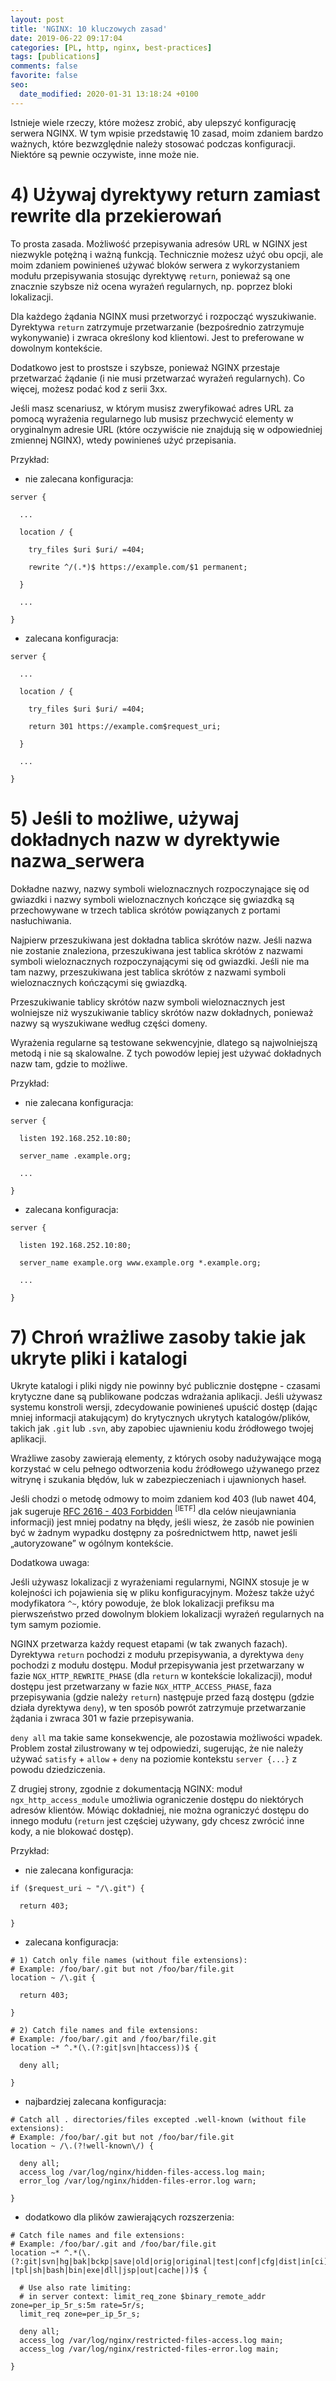 ```yaml
---
layout: post
title: 'NGINX: 10 kluczowych zasad'
date: 2019-06-22 09:17:04
categories: [PL, http, nginx, best-practices]
tags: [publications]
comments: false
favorite: false
seo:
  date_modified: 2020-01-31 13:18:24 +0100
---
```


Istnieje wiele rzeczy, które możesz zrobić, aby ulepszyć konfigurację serwera NGINX. W tym wpisie przedstawię 10 zasad, moim zdaniem bardzo ważnych, które bezwzględnie należy stosować podczas konfiguracji. Niektóre są pewnie oczywiste, inne może nie.

# 4) Używaj dyrektywy return zamiast rewrite dla przekierowań

To prosta zasada. Możliwość przepisywania adresów URL w NGINX jest niezwykle potężną i ważną funkcją. Technicznie możesz użyć obu opcji, ale moim zdaniem powinieneś używać bloków serwera z wykorzystaniem modułu przepisywania stosując dyrektywę `return`, ponieważ są one znacznie szybsze niż ocena wyrażeń regularnych, np. poprzez bloki lokalizacji.

Dla każdego żądania NGINX musi przetworzyć i rozpocząć wyszukiwanie. Dyrektywa `return` zatrzymuje przetwarzanie (bezpośrednio zatrzymuje wykonywanie) i zwraca określony kod klientowi. Jest to preferowane w dowolnym kontekście.

Dodatkowo jest to prostsze i szybsze, ponieważ NGINX przestaje przetwarzać żądanie (i nie musi przetwarzać wyrażeń regularnych). Co więcej, możesz podać kod z serii 3xx.

Jeśli masz scenariusz, w którym musisz zweryfikować adres URL za pomocą wyrażenia regularnego lub musisz przechwycić elementy w oryginalnym adresie URL (które oczywiście nie znajdują się w odpowiedniej zmiennej NGINX), wtedy powinieneś użyć przepisania.

Przykład:

- nie zalecana konfiguracja:

```nginx
server {

  ...

  location / {

    try_files $uri $uri/ =404;

    rewrite ^/(.*)$ https://example.com/$1 permanent;

  }

  ...

}
```

- zalecana konfiguracja:

```nginx
server {

  ...

  location / {

    try_files $uri $uri/ =404;

    return 301 https://example.com$request_uri;

  }

  ...

}
```

# 5) Jeśli to możliwe, używaj dokładnych nazw w dyrektywie nazwa_serwera

Dokładne nazwy, nazwy symboli wieloznacznych rozpoczynające się od gwiazdki i nazwy symboli wieloznacznych kończące się gwiazdką są przechowywane w trzech tablica skrótów powiązanych z portami nasłuchiwania.

Najpierw przeszukiwana jest dokładna tablica skrótów nazw. Jeśli nazwa nie zostanie znaleziona, przeszukiwana jest tablica skrótów z nazwami symboli wieloznacznych rozpoczynającymi się od gwiazdki. Jeśli nie ma tam nazwy, przeszukiwana jest tablica skrótów z nazwami symboli wieloznacznych kończącymi się gwiazdką.

Przeszukiwanie tablicy skrótów nazw symboli wieloznacznych jest wolniejsze niż wyszukiwanie tablicy skrótów nazw dokładnych, ponieważ nazwy są wyszukiwane według części domeny.

Wyrażenia regularne są testowane sekwencyjnie, dlatego są najwolniejszą metodą i nie są skalowalne. Z tych powodów lepiej jest używać dokładnych nazw tam, gdzie to możliwe.

Przykład:

- nie zalecana konfiguracja:

```nginx
server {

  listen 192.168.252.10:80;

  server_name .example.org;

  ...

}
```

- zalecana konfiguracja:

```nginx
server {

  listen 192.168.252.10:80;

  server_name example.org www.example.org *.example.org;

  ...

}
```

# 7) Chroń wrażliwe zasoby takie jak ukryte pliki i katalogi

Ukryte katalogi i pliki nigdy nie powinny być publicznie dostępne - czasami krytyczne dane są publikowane podczas wdrażania aplikacji. Jeśli używasz systemu konstroli wersji, zdecydowanie powinieneś upuścić dostęp (dając mniej informacji atakującym) do krytycznych ukrytych katalogów/plików, takich jak `.git` lub `.svn`, aby zapobiec ujawnieniu kodu źródłowego twojej aplikacji.

Wrażliwe zasoby zawierają elementy, z których osoby nadużywające mogą korzystać w celu pełnego odtworzenia kodu źródłowego używanego przez witrynę i szukania błędów, luk w zabezpieczeniach i ujawnionych haseł.

Jeśli chodzi o metodę odmowy to moim zdaniem kod 403 (lub nawet 404, jak sugeruje [RFC 2616 - 403 Forbidden](https://tools.ietf.org/html/rfc2616#section-10.4.4) <sup>[IETF]</sup> dla celów nieujawniania informacji) jest mniej podatny na błędy, jeśli wiesz, że zasób nie powinien być w żadnym wypadku dostępny za pośrednictwem http, nawet jeśli „autoryzowane” w ogólnym kontekście.

Dodatkowa uwaga:

Jeśli używasz lokalizacji z wyrażeniami regularnymi, NGINX stosuje je w kolejności ich pojawienia się w pliku konfiguracyjnym. Możesz także użyć modyfikatora `^~`, który powoduje, że blok lokalizacji prefiksu ma pierwszeństwo przed dowolnym blokiem lokalizacji wyrażeń regularnych na tym samym poziomie.

NGINX przetwarza każdy request etapami (w tak zwanych fazach). Dyrektywa `return` pochodzi z modułu przepisywania, a dyrektywa `deny` pochodzi z modułu dostępu. Moduł przepisywania jest przetwarzany w fazie `NGX_HTTP_REWRITE_PHASE` (dla `return` w kontekście lokalizacji), moduł dostępu jest przetwarzany w fazie `NGX_HTTP_ACCESS_PHASE`, faza przepisywania (gdzie należy `return`) następuje przed fazą dostępu (gdzie działa dyrektywa `deny`), w ten sposób powrót zatrzymuje przetwarzanie żądania i zwraca 301 w fazie przepisywania.

`deny all` ma takie same konsekwencje, ale pozostawia możliwości wpadek. Problem został zilustrowany w tej odpowiedzi, sugerując, że nie należy używać `satisfy` + `allow` + `deny` na poziomie kontekstu `server {...}` z powodu dziedziczenia.

Z drugiej strony, zgodnie z dokumentacją NGINX: moduł `ngx_http_access_module` umożliwia ograniczenie dostępu do niektórych adresów klientów. Mówiąc dokładniej, nie można ograniczyć dostępu do innego modułu (`return` jest częściej używany, gdy chcesz zwrócić inne kody, a nie blokować dostęp).

Przykład:

- nie zalecana konfiguracja:

```nginx
if ($request_uri ~ "/\.git") {

  return 403;

}
```

- zalecana konfiguracja:

```nginx
# 1) Catch only file names (without file extensions):
# Example: /foo/bar/.git but not /foo/bar/file.git
location ~ /\.git {

  return 403;

}

# 2) Catch file names and file extensions:
# Example: /foo/bar/.git and /foo/bar/file.git
location ~* ^.*(\.(?:git|svn|htaccess))$ {

  deny all;

}
```

- najbardziej zalecana konfiguracja:

```nginx
# Catch all . directories/files excepted .well-known (without file extensions):
# Example: /foo/bar/.git but not /foo/bar/file.git
location ~ /\.(?!well-known\/) {

  deny all;
  access_log /var/log/nginx/hidden-files-access.log main;
  error_log /var/log/nginx/hidden-files-error.log warn;

}
```

- dodatkowo dla plików zawierających rozszerzenia:

```nginx
# Catch file names and file extensions:
# Example: /foo/bar/.git and /foo/bar/file.git
location ~* ^.*(\.(?:git|svn|hg|bak|bckp|save|old|orig|original|test|conf|cfg|dist|in[ci]|log|sql|mdb|sw[op]|htaccess|php#|php~|php_bak|aspx?|tpl|sh|bash|bin|exe|dll|jsp|out|cache|))$ {

  # Use also rate limiting:
  # in server context: limit_req_zone $binary_remote_addr zone=per_ip_5r_s:5m rate=5r/s;
  limit_req zone=per_ip_5r_s;

  deny all;
  access_log /var/log/nginx/restricted-files-access.log main;
  access_log /var/log/nginx/restricted-files-error.log main;

}
```
